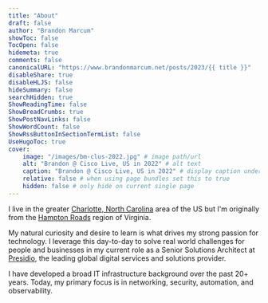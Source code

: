 ```yaml
---
title: "About"
draft: false
author: "Brandon Marcum"
showToc: false
TocOpen: false
hidemeta: true
comments: false
canonicalURL: "https://www.brandonmarcum.net/posts/2023/{{ title }}"
disableShare: true
disableHLJS: false
hideSummary: false
searchHidden: true
ShowReadingTime: false
ShowBreadCrumbs: true
ShowPostNavLinks: false
ShowWordCount: false
ShowRssButtonInSectionTermList: false
UseHugoToc: true
cover:
    image: "/images/bm-clus-2022.jpg" # image path/url
    alt: "Brandon @ Cisco Live, US in 2022" # alt text
    caption: "Brandon @ Cisco Live, US in 2022" # display caption under cover
    relative: false # when using page bundles set this to true
    hidden: false # only hide on current single page
---
```


I live in the greater [Charlotte, North Carolina](https://en.wikipedia.org/wiki/Charlotte,_North_Carolina) area of the US but I'm originally from the [Hampton Roads](https://en.wikipedia.org/wiki/Hampton_Roads) region of Virginia.

My natural curiosity and desire to learn is what drives my strong passion for technology. I leverage this day-to-day to solve real world challenges for people and businesses in my current role as a Senior Solutions Architect at [Presidio](https://www.presidio.com/), the leading global digital services and solutions provider.

I have developed a broad IT infrastructure background over the past 20+ years. Today, my primary focus is in networking, security, automation, and observability.
